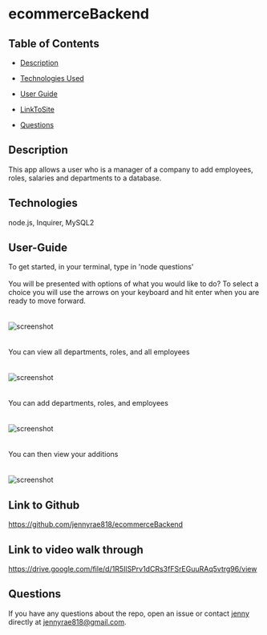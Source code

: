# ecommerceBackend


## <Project ecommerce Backend>


## Table of Contents 

* [Description](#description)

* [Technologies Used](#technologies)

* [User Guide](#User-Guide)

* [LinkToSite](#LinkToSite)

* [Questions](#questions)


## Description

This app allows a user who is a manager of a company to add employees, roles, salaries and departments to a database.  


## Technologies
node.js, Inquirer, MySQL2

## User-Guide

To get started, in your terminal, type in 'node questions'
<br>
<br>
You will be presented with options of what you would like to do? To select a choice you will use the arrows on your keyboard and hit enter when you are ready to move forward. 
<br>
<br>
<br>
![screenshot](./public/assets/screenshot1.png)
<br>
<br>
<br>
You can view all departments, roles, and all employees
<br>
<br>
<br>
![screenshot](./public/assets/screenshot2.png)
<br>
<br>
<br>
You can add departments, roles, and employees
<br>
<br>
<br>
![screenshot](./public/assets/screenshot3.png)
<br>
<br>
<br>
You can then view your additions
<br>
<br>
<br>
![screenshot](./public/assets/screenshot4.png)
<br>



## Link to Github
<https://github.com/jennyrae818/ecommerceBackend>

## Link to video walk through
<https://drive.google.com/file/d/1R5IlSPrv1dCRs3fFSrEGuuRAq5vtrg96/view>

## Questions

If you have any questions about the repo, open an issue or contact [jenny](undefined) directly at jennyrae818@gmail.com.